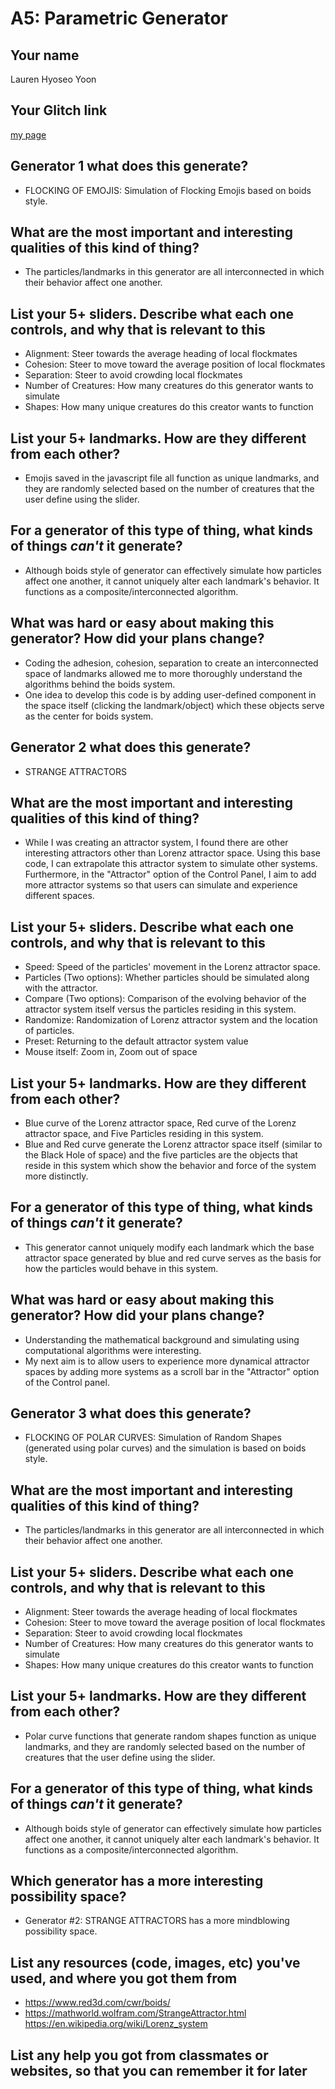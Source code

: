 # A5: Parametric Generator

## Your name
Lauren Hyoseo Yoon

## Your Glitch link
[my page](https://laurenhyoseoyoon-a1.glitch.me)


## **Generator 1** what does this generate?
- FLOCKING OF EMOJIS: Simulation of Flocking Emojis based on boids style.  

## What are the most important and interesting qualities of this kind of thing?
- The particles/landmarks in this generator are all interconnected in which their behavior affect one another. 

## List your 5+ sliders. Describe what each one controls, and why that is relevant to this
- Alignment: Steer towards the average heading of local flockmates
- Cohesion: Steer to move toward the average position of local flockmates
- Separation: Steer to avoid crowding local flockmates
- Number of Creatures: How many creatures do this generator wants to simulate 
- Shapes: How many unique creatures do this creator wants to function

## List your 5+ landmarks. How are they different from each other?
- Emojis saved in the javascript file all function as unique landmarks, and they are randomly selected based on the number of creatures that the user define using the slider. 

## For a generator of this type of thing, what kinds of things *can't* it generate?
- Although boids style of generator can effectively simulate how particles affect one another, it cannot uniquely alter each landmark's behavior. It functions as a composite/interconnected algorithm. 

## What was hard or easy about making this generator? How did your plans change?
- Coding the adhesion, cohesion, separation to create an interconnected space of landmarks allowed me to more thoroughly understand the algorithms behind the boids system. 
- One idea to develop this code is by adding user-defined component in the space itself (clicking the landmark/object) which these objects serve as the center for boids system. 

## **Generator 2** what does this generate?
- STRANGE ATTRACTORS

## What are the most important and interesting qualities of this kind of thing?
- While I was creating an attractor system, I found there are other interesting attractors other than Lorenz attractor space. Using this base code, I can extrapolate this attractor system to simulate other systems. Furthermore, in the "Attractor" option of the Control Panel, I aim to add more attractor systems so that users can simulate and experience different spaces. 

## List your 5+ sliders. Describe what each one controls, and why that is relevant to this
- Speed: Speed of the particles' movement in the Lorenz attractor space. 
- Particles (Two options): Whether particles should be simulated along with the attractor. 
- Compare (Two options): Comparison of the evolving behavior of the attractor system itself versus the particles residing in this system. 
- Randomize: Randomization of Lorenz attractor system and the location of particles. 
- Preset: Returning to the default attractor system value 
- Mouse itself: Zoom in, Zoom out of space 

## List your 5+ landmarks. How are they different from each other?
- Blue curve of the Lorenz attractor space, Red curve of the Lorenz attractor space, and Five Particles residing in this system.
- Blue and Red curve generate the Lorenz attractor space itself (similar to the Black Hole of space) and the five particles are the objects that reside in this system which show the behavior and force of the system more distinctly. 

## For a generator of this type of thing, what kinds of things *can't* it generate?
- This generator cannot uniquely modify each landmark which the base attractor space generated by blue and red curve serves as the basis for how the particles would behave in this system. 

## What was hard or easy about making this generator? How did your plans change?
- Understanding the mathematical background and simulating using computational algorithms were interesting. 
- My next aim is to allow users to experience more dynamical attractor spaces by adding more systems as a scroll bar in the "Attractor" option of the Control panel. 

## **Generator 3** what does this generate?
- FLOCKING OF POLAR CURVES: Simulation of Random Shapes (generated using polar curves) and the simulation is based on boids style.  

## What are the most important and interesting qualities of this kind of thing?
- The particles/landmarks in this generator are all interconnected in which their behavior affect one another. 

## List your 5+ sliders. Describe what each one controls, and why that is relevant to this
- Alignment: Steer towards the average heading of local flockmates
- Cohesion: Steer to move toward the average position of local flockmates
- Separation: Steer to avoid crowding local flockmates
- Number of Creatures: How many creatures do this generator wants to simulate 
- Shapes: How many unique creatures do this creator wants to function

## List your 5+ landmarks. How are they different from each other?
- Polar curve functions that generate random shapes function as unique landmarks, and they are randomly selected based on the number of creatures that the user define using the slider. 

## For a generator of this type of thing, what kinds of things *can't* it generate?
- Although boids style of generator can effectively simulate how particles affect one another, it cannot uniquely alter each landmark's behavior. It functions as a composite/interconnected algorithm. 

## Which generator has a more interesting possibility space?
- Generator #2: STRANGE ATTRACTORS has a more mindblowing possibility space. 

## List any resources (code, images, etc) you've used, and where you got them from
- https://www.red3d.com/cwr/boids/
- https://mathworld.wolfram.com/StrangeAttractor.html
https://en.wikipedia.org/wiki/Lorenz_system 

## List any help you got from classmates or websites, so that you can remember it for later

